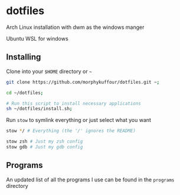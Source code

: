 # dotfiles  
Arch Linux installation with dwm as the windows manger

Ubuntu WSL for windows 

## Installing

Clone into your `$HOME` directory or `~`

```bash
git clone https://github.com/morphykuffour/dotfiles.git ~;

cd ~/dotfiles;

# Run this script to install necessary applications
sh ~/dotfiles/install.sh;
```

Run `stow` to symlink everything or just select what you want

```bash
stow */ # Everything (the '/' ignores the README)
```

```bash
stow zsh # Just my zsh config
stow gdb # Just my gdb config
```

## Programs

An updated list of all the programs I use can be found in the `programs` directory
